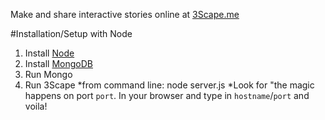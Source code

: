 
Make and share interactive stories online at [3Scape.me](http;//3Scape.me)


#Installation/Setup with Node
 1. Install [Node](http://nodejs.org)
 2. Install [MongoDB](http://mongodb.org)
 3. Run Mongo
 4. Run 3Scape
 *from command line: node server.js
 *Look for "the magic happens on port `port`. In your browser and type in `hostname`/`port` and voila!
